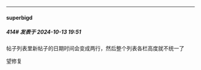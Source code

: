 ﻿
*****

####  superbigd  
##### 414#       发表于 2024-10-13 19:51

帖子列表里新帖子的日期时间会变成两行，然后整个列表各栏高度就不统一了

望修复

